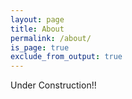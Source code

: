 ```yaml
---
layout: page
title: About
permalink: /about/
is_page: true
exclude_from_output: true
---
```


Under Construction!!
